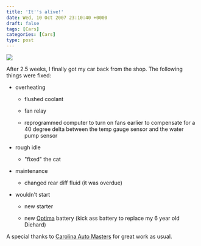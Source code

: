 ```yaml
---
title: 'It''s alive!'
date: Wed, 10 Oct 2007 23:10:40 +0000
draft: false
tags: [Cars]
categories: [Cars]
type: post
---
```


[![](http://www.carolinaautomasters.com/img/header.jpg)](http://www.carolinaautomasters.com/)

After 2.5 weeks, I finally got my car back from the shop. The following things were fixed:

*   overheating

    *   flushed coolant

    *   fan relay

    *   reprogrammed computer to turn on fans earlier to compensate for a 40 degree delta between the temp gauge sensor and the water pump sensor


*   rough idle

    *   "fixed" the cat


*   maintenance

    *   changed rear diff fluid (it was overdue)


*   wouldn't start

    *   new starter

    *   new [Optima](http://www.optimabatteries.com/optima_edge/) battery (kick ass battery to replace my 6 year old Diehard)


A special thanks to [Carolina Auto Masters](http://www.carolinaautomasters.com/) for great work as usual.
